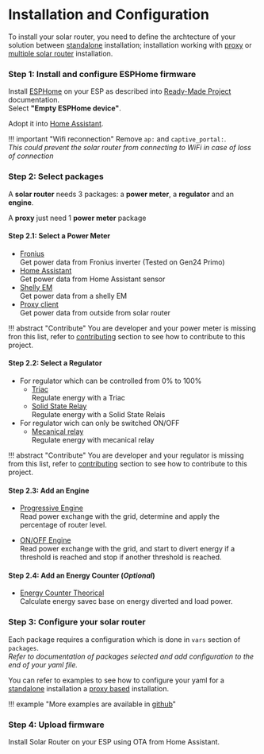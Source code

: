 # Installation and Configuration

To install your solar router, you need to define the archtecture of your solution between [standalone](firmware.md#standalone-configuration) installation; installation working with [proxy](firmware.md#power-meter-proxy-configuration) or [multiple solar router](firmware.md#multiple-solar-router-configuration) installation.

### Step 1: Install and configure ESPHome firmware

Install [ESPHome](https://esphome.io) on your ESP as described into [Ready-Made Project](https://esphome.io/projects/) documentation.  
Select **"Empty ESPHome device"**.

Adopt it into [Home Assistant](https://home-assistant.io).

!!! important "Wifi reconnection"
    Remove `ap:` and `captive_portal:`.  
    *This could prevent the solar router from connecting to WiFi in case of loss of connection* 

### Step 2: Select packages

A **solar router** needs 3 packages: a **power meter**, a **regulator** and an **engine**.

A **proxy** just need 1 **power meter** package

#### Step 2.1: Select a Power Meter 

* [Fronius](power_meter_fronius.md)  
    Get power data from Fronius inverter (Tested on Gen24 Primo)
* [Home Assistant](power_meter_home_assistant.md)  
    Get power data from Home Assistant sensor
* [Shelly EM](power_meter_shelly_em.md)  
    Get power data from a shelly EM
* [Proxy client](power_meter_proxy_client.md)  
    Get power data from outside from solar router

!!! abstract "Contribute"
    You are developer and your power meter is missing fron this list, refer to [contributing](contributing.md) section to see how to contribute to this project.

#### Step 2.2: Select a Regulator

* For regulator which can be controlled from 0% to 100%
    * [Triac](regulator_triac.md)  
    Regulate energy with a Triac
    * [Solid State Relay](regulator_solid_state_relay.md)  
    Regulate energy with a Solid State Relais
* For regulator wich can only be switched ON/OFF
    * [Mecanical relay](regulator_mecanical_relay.md)  
    Regulate energy with mecanical relay


!!! abstract "Contribute"
    You are developer and your regulator is missing from this list, refer to [contributing](contributing.md) section to see how to contribute to this project.


#### Step 2.3: Add an Engine

* [Progressive Engine](engine_1dimmer.md)  
  Read power exchange with the grid, determine and apply the percentage of router level.

* [ON/OFF Engine](engine_1switch.md)  
  Read power exchange with the grid, and start to divert energy if a threshold is reached and stop if another threshold is reached.

#### Step 2.4: Add an Energy Counter (*Optional*)

* [Energy Counter Theorical](energy_counter_theorical.md)  
  Calculate energy savec base on energy diverted and load power.

### Step 3: Configure your solar router

Each package requires a configuration which is done in `vars` section of `packages`.  
*Refer to documentation of packages selected and add configuration to the end of your yaml file.*

You can refer to examples to see how to configure your yaml for a [standalone](example_standalone.md) installation a [proxy based](example_proxy.md) installation.

!!! example "More examples are available in [github](https://github.com/XavierBerger/Solar-Router-for-ESPHome)"


### Step 4: Upload firmware

Install Solar Router on your ESP using OTA from Home Assistant.

